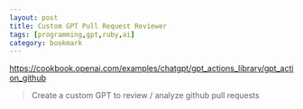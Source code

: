 ```yaml
---
layout: post
title: Custom GPT Pull Request Reviewer
tags: [programming,gpt,ruby,ai]
category: bookmark
---
```


https://cookbook.openai.com/examples/chatgpt/gpt_actions_library/gpt_action_github

> Create a custom GPT to review / analyze github pull requests
